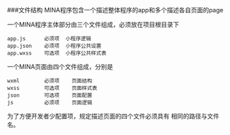 ###文件结构
MINA程序包含一个描述整体程序的app和多个描述各自页面的page

一个MINA程序主体部分由三个文件组成，必须放在项目根目录下
```
app.js      必须项  小程序逻辑
app.json    必须项  小程序公共设置
app.wxss    可选项  小程序公共样式表
```

一个MINA页面由四个文件组成，分别是
```
wxml        必须项    页面结构
wxss        可选项    页面样式表
json        可选项    页面配置
js          必须项    页面逻辑

```

为了方便开发者少配置项，规定描述页面的四个文件必须具有
相同的路径与文件名。
